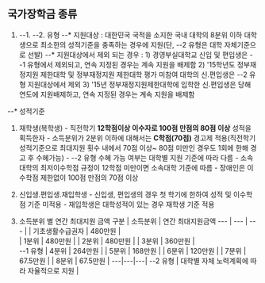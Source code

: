 ## 국가장학금 종류

1. --1. --2. 유형
  --*  지원대상 : 대한민국 국적을 소지한 국내 대학의 8분위 이하 대학생으로 최소한의 성적기준을 충족하는 경우에 지원(단, --2 유형은 대학 자체기준으로 선발)
  --*  지원대상에서 제외 되는 경우 : 1) 경영부실대학교 신입 및 편입생은 --1 유형에서 제외되고, 연속 지정된 경우는 계속 지원을 배제함
                                     2) '15학년도 정부재정지원 제한대학 및 정부재정지원 제한대학 평가 미참여 대학의 신.편입생은 --2 유형 지원대상에서 제외
			             3) '15년 정부재정지원제한대학에 입학한 신.편입생은 당해 연도에 지원배제하고, 연속 지정된 경우는 계속 지원을 배제함
 
  --*  성적기준 
  1)  재학생(복학생) - 직전학기 **12학점이상 이수자로 100점 만점의 80점 이상** 성적을 획득한자 
                     - 소득분위가 2분위 이하에 대해서는 **C학점(70점)** 경고제 적용(직전학기 성적기준으로 최대지원 횟수 내에서 70점 이상~ 80점 미만인 경우도 1회에 한해 경고 후 수혜가능)
	             - --2 유형 수혜 가능 여부는 대학별 지원 기준에 따라 다름
    	             - 소속대학의 최저이수학점 규정이 12학점 미만이면 소속대학 기준에 따름
	             - 장애인은 이수학점 제한없이 100점 만점의 70점 이상

  2) 신입생.편입생.재입학생 - 신입생, 편입생의 경우 첫 학기에 한하여 성적 및 이수학점 기준 미적용
   			    - 재입학생은 대학성적이 있는 경우 재학생 기준 적용

  3) 소득분위 별 연간 최대지원 금액
  구분 | 소득분위 | 연간 최대지원금액
  --- | --- | --- |
           | 기초생활수급권자 | 480만원 |     
	   |       1분위      |	480만원 | 
	   |	   2분위      | 480만원 |
           |       3분위      |	360만원 |		
  --1 유형 |       4분위      |	264만원 |	
           |       5분위      | 168만원 |
           |       6분위      | 120만원 |
	   |	   7분위      | 67.5만원 |
           |       8분위      | 67.5만원 |
 ---|---|---|
  --2 유형 | 대학별 자체 노력계획에 따라 자율적으로 지원 |
